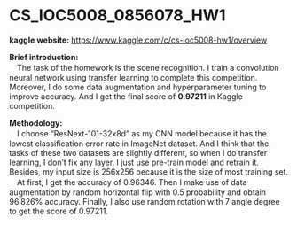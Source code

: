 # CS_IOC5008_0856078_HW1

**kaggle website:**
https://www.kaggle.com/c/cs-ioc5008-hw1/overview

**Brief introduction:**  
　The task of the homework is the scene recognition. I train a convolution neural network using transfer learning to complete this competition. Moreover, I do some data augmentation and hyperparameter tuning to improve accuracy. And I get the final score of **0.97211** in Kaggle competition.  

**Methodology:**  
　I choose “ResNext-101-32x8d” as my CNN model because it has the lowest classification error rate in ImageNet dataset. And I think that the tasks of these two datasets are slightly different, so when I do transfer learning, I don’t fix any layer. I just use pre-train model and retrain it. Besides, my input size is 256x256 because it is the size of most training set.  
　At first, I get the accuracy of 0.96346. Then I make use of data augmentation by random horizontal flip with 0.5 probability and obtain 96.826% accuracy. Finally, I also use random rotation with 7 angle degree to get the score of 0.97211.
